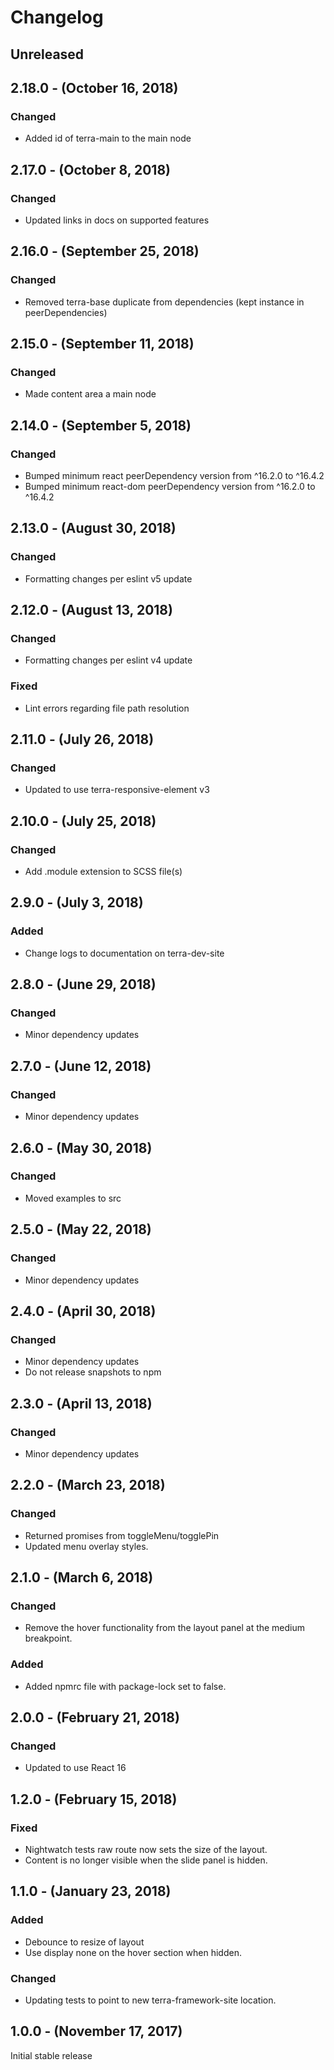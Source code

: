 Changelog
=========

Unreleased
----------

2.18.0 - (October 16, 2018)
------------------
### Changed
* Added id of terra-main to the main node

2.17.0 - (October 8, 2018)
------------------
### Changed
* Updated links in docs on supported features

2.16.0 - (September 25, 2018)
------------------
### Changed
* Removed terra-base duplicate from dependencies (kept instance in peerDependencies)

2.15.0 - (September 11, 2018)
------------------
### Changed
* Made content area a main node

2.14.0 - (September 5, 2018)
------------------
### Changed
* Bumped minimum react peerDependency version from ^16.2.0 to ^16.4.2
* Bumped minimum react-dom peerDependency version from ^16.2.0 to ^16.4.2

2.13.0 - (August 30, 2018)
------------------
### Changed
* Formatting changes per eslint v5 update

2.12.0 - (August 13, 2018)
------------------
### Changed
* Formatting changes per eslint v4 update

### Fixed
* Lint errors regarding file path resolution

2.11.0 - (July 26, 2018)
------------------
### Changed
* Updated to use terra-responsive-element v3

2.10.0 - (July 25, 2018)
------------------
### Changed
* Add .module extension to SCSS file(s)

2.9.0 - (July 3, 2018)
------------------
### Added
* Change logs to documentation on terra-dev-site

2.8.0 - (June 29, 2018)
------------------
### Changed
* Minor dependency updates

2.7.0 - (June 12, 2018)
------------------
### Changed
* Minor dependency updates

2.6.0 - (May 30, 2018)
------------------
### Changed
* Moved examples to src

2.5.0 - (May 22, 2018)
------------------
### Changed
* Minor dependency updates

2.4.0 - (April 30, 2018)
------------------
### Changed
* Minor dependency updates
* Do not release snapshots to npm

2.3.0 - (April 13, 2018)
------------------
### Changed
* Minor dependency updates

2.2.0 - (March 23, 2018)
------------------
### Changed
* Returned promises from toggleMenu/togglePin
* Updated menu overlay styles.

2.1.0 - (March 6, 2018)
------------------
### Changed
* Remove the hover functionality from the layout panel at the medium breakpoint.

### Added
* Added npmrc file with package-lock set to false.

2.0.0 - (February 21, 2018)
------------------
### Changed
* Updated to use React 16

1.2.0 - (February 15, 2018)
------------------
### Fixed
* Nightwatch tests raw route now sets the size of the layout.
* Content is no longer visible when the slide panel is hidden.

1.1.0 - (January 23, 2018)
------------------
### Added
* Debounce to resize of layout
* Use display none on the hover section when hidden.

### Changed
* Updating tests to point to new terra-framework-site location.

1.0.0 - (November 17, 2017)
------------------
Initial stable release
